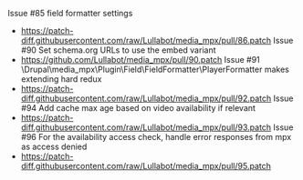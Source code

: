 Issue #85 field formatter settings
 * https://patch-diff.githubusercontent.com/raw/Lullabot/media_mpx/pull/86.patch
Issue #90 Set schema.org URLs to use the embed variant
 * https://github.com/Lullabot/media_mpx/pull/90.patch
Issue #91 \Drupal\media_mpx\Plugin\Field\FieldFormatter\PlayerFormatter makes extending hard redux
 * https://patch-diff.githubusercontent.com/raw/Lullabot/media_mpx/pull/92.patch
Issue #94 Add cache max age based on video availability if relevant
 * https://patch-diff.githubusercontent.com/raw/Lullabot/media_mpx/pull/93.patch
Issue #96 For the availability access check, handle error responses from mpx as access denied
 * https://patch-diff.githubusercontent.com/raw/Lullabot/media_mpx/pull/95.patch
